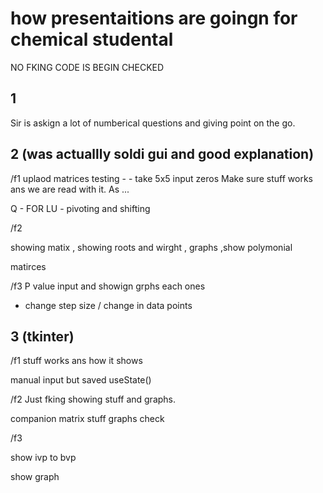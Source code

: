 # how presentaitions are goingn for chemical studental


NO FKING CODE IS BEGIN CHECKED

## 1
Sir is askign a lot of numberical questions and giving point on the go.


## 2 (was actuallly soldi gui and good explanation)


/f1
uplaod matrices 
testing -
    - take 5x5 input zeros 
Make sure  stuff works ans we are read with it. As ...

Q - FOR LU - pivoting and shifting 


/f2

showing matix , showing roots and wirght , graphs ,show polymonial

matirces

/f3
P value input and showign grphs each ones
- change step size / change in data points

## 3 (tkinter)

/f1
stuff works ans how it shows

manual input but saved  useState()

/f2
Just fking showing stuff  and graphs.

companion matrix stuff graphs check

/f3

show ivp to bvp 

show graph












